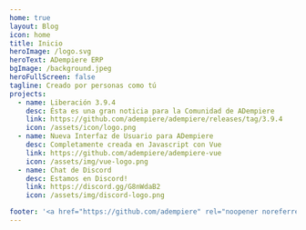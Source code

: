 ```yaml
---
home: true
layout: Blog
icon: home
title: Inicio
heroImage: /logo.svg
heroText: ADempiere ERP
bgImage: /background.jpeg
heroFullScreen: false
tagline: Creado por personas como tú
projects:
  - name: Liberación 3.9.4
    desc: Ésta es una gran noticia para la Comunidad de ADempiere
    link: https://github.com/adempiere/adempiere/releases/tag/3.9.4
    icon: /assets/icon/logo.png
  - name: Nueva Interfaz de Usuario para ADempiere
    desc: Completamente creada en Javascript con Vue
    link: https://github.com/adempiere/adempiere-vue
    icon: /assets/img/vue-logo.png
  - name: Chat de Discord
    desc: Estamos en Discord!
    link: https://discord.gg/G8nWdaB2
    icon: /assets/img/discord-logo.png

footer: '<a href="https://github.com/adempiere" rel="noopener noreferrer" target="_blank">Comunidad ADempiere</a> | <a href="/about/site">Acerca De</a>'
---
```

